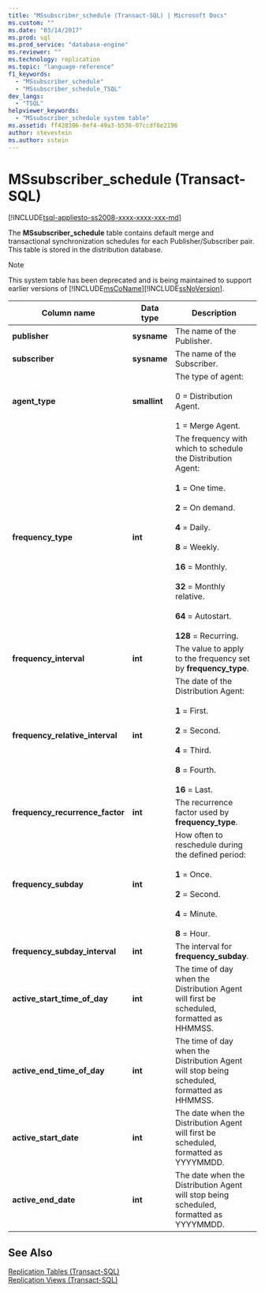 ```yaml
---
title: "MSsubscriber_schedule (Transact-SQL) | Microsoft Docs"
ms.custom: ""
ms.date: "03/14/2017"
ms.prod: sql
ms.prod_service: "database-engine"
ms.reviewer: ""
ms.technology: replication
ms.topic: "language-reference"
f1_keywords: 
  - "MSsubscriber_schedule"
  - "MSsubscriber_schedule_TSQL"
dev_langs: 
  - "TSQL"
helpviewer_keywords: 
  - "MSsubscriber_schedule system table"
ms.assetid: ff428306-0ef4-49a3-b536-07ccdf6e2196
author: stevestein
ms.author: sstein
---
```

# MSsubscriber_schedule (Transact-SQL)
[!INCLUDE[tsql-appliesto-ss2008-xxxx-xxxx-xxx-md](../../includes/tsql-appliesto-ss2008-xxxx-xxxx-xxx-md.md)]

  The **MSsubscriber_schedule** table contains default merge and transactional synchronization schedules for each Publisher/Subscriber pair. This table is stored in the distribution database.  
  
> [!NOTE]
>  This system table has been deprecated and is being maintained to support earlier versions of [!INCLUDE[msCoName](../../includes/msconame-md.md)][!INCLUDE[ssNoVersion](../../includes/ssnoversion-md.md)].  
  
|Column name|Data type|Description|  
|-----------------|---------------|-----------------|  
|**publisher**|**sysname**|The name of the Publisher.|  
|**subscriber**|**sysname**|The name of the Subscriber.|  
|**agent_type**|**smallint**|The type of agent:<br /><br /> 0 = Distribution Agent.<br /><br /> 1 = Merge Agent.|  
|**frequency_type**|**int**|The frequency with which to schedule the Distribution Agent:<br /><br /> **1** = One time.<br /><br /> **2** = On demand.<br /><br /> **4** = Daily.<br /><br /> **8** = Weekly.<br /><br /> **16** = Monthly.<br /><br /> **32** = Monthly relative.<br /><br /> **64** = Autostart.<br /><br /> **128** = Recurring.|  
|**frequency_interval**|**int**|The value to apply to the frequency set by **frequency_type**.|  
|**frequency_relative_interval**|**int**|The date of the Distribution Agent:<br /><br /> **1** = First.<br /><br /> **2** = Second.<br /><br /> **4** = Third.<br /><br /> **8** = Fourth.<br /><br /> **16** = Last.|  
|**frequency_recurrence_factor**|**int**|The recurrence factor used by **frequency_type**.|  
|**frequency_subday**|**int**|How often to reschedule during the defined period:<br /><br /> **1** = Once.<br /><br /> **2** = Second.<br /><br /> **4** = Minute.<br /><br /> **8** = Hour.|  
|**frequency_subday_interval**|**int**|The interval for **frequency_subday**.|  
|**active_start_time_of_day**|**int**|The time of day when the Distribution Agent will first be scheduled, formatted as HHMMSS.|  
|**active_end_time_of_day**|**int**|The time of day when the Distribution Agent will stop being scheduled, formatted as HHMMSS.|  
|**active_start_date**|**int**|The date when the Distribution Agent will first be scheduled, formatted as YYYYMMDD.|  
|**active_end_date**|**int**|The date when the Distribution Agent will stop being scheduled, formatted as YYYYMMDD.|  
  
## See Also  
 [Replication Tables &#40;Transact-SQL&#41;](../../relational-databases/system-tables/replication-tables-transact-sql.md)   
 [Replication Views &#40;Transact-SQL&#41;](../../relational-databases/system-views/replication-views-transact-sql.md)  
  
  
